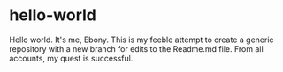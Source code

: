# hello-world
Hello world.  It's me, Ebony.
This is my feeble attempt to create a generic repository with a new branch for edits to the Readme.md file.
From all accounts, my quest is successful.
